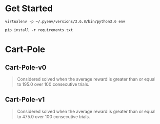 # Get Started

```
virtualenv -p ~/.pyenv/versions/3.6.8/bin/python3.6 env
```

```
pip install -r requirements.txt
```

# Cart-Pole

## Cart-Pole-v0

> Considered solved when the average reward is greater than or equal to 195.0 over 100 consecutive trials.

## Cart-Pole-v1

> Considered solved when the average reward is greater than or equal to 475.0 over 100 consecutive trials.